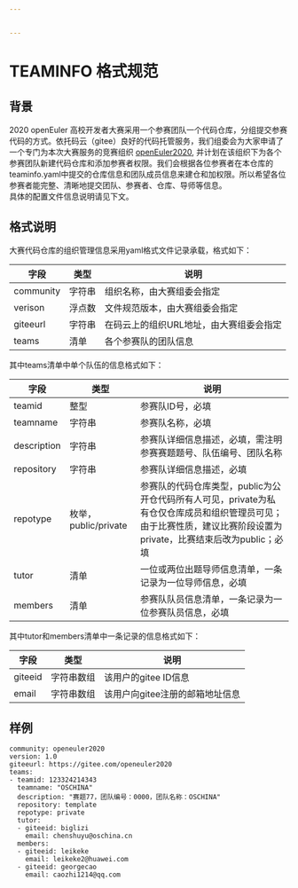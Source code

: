 ```yaml
---


---
```


<h1 id="teaminfo-格式规范">TEAMINFO 格式规范</h1>
<h2 id="背景">背景</h2>
<p>2020 openEuler 高校开发者大赛采用一个参赛团队一个代码仓库，分组提交参赛代码的方式。依托码云（gitee）良好的代码托管服务，我们组委会为大家申请了一个专门为本次大赛服务的竞赛组织 <a href="https://gitee.com/openeuler2020">openEuler2020</a>, 并计划在该组织下为各个参赛团队新建代码仓库和添加参赛者权限。我们会根据各位参赛者在本仓库的teaminfo.yaml中提交的仓库信息和团队成员信息来建仓和加权限。所以希望各位参赛者能完整、清晰地提交团队、参赛者、仓库、导师等信息。<br>
具体的配置文件信息说明请见下文。</p>
<h2 id="格式说明">格式说明</h2>
<p>大赛代码仓库的组织管理信息采用yaml格式文件记录承载，格式如下：</p>

<table>
<thead>
<tr>
<th>字段</th>
<th>类型</th>
<th>说明</th>
</tr>
</thead>
<tbody>
<tr>
<td>community</td>
<td>字符串</td>
<td>组织名称，由大赛组委会指定</td>
</tr>
<tr>
<td>verison</td>
<td>浮点数</td>
<td>文件规范版本，由大赛组委会指定</td>
</tr>
<tr>
<td>giteeurl</td>
<td>字符串</td>
<td>在码云上的组织URL地址，由大赛组委会指定</td>
</tr>
<tr>
<td>teams</td>
<td>清单</td>
<td>各个参赛队的团队信息</td>
</tr>
</tbody>
</table><p>其中teams清单中单个队伍的信息格式如下：</p>

<table>
<thead>
<tr>
<th>字段</th>
<th>类型</th>
<th>说明</th>
</tr>
</thead>
<tbody>
<tr>
<td>teamid</td>
<td>整型</td>
<td>参赛队ID号，必填</td>
</tr>
<tr>
<td>teamname</td>
<td>字符串</td>
<td>参赛队名称，必填</td>
</tr>
<tr>
<td>description</td>
<td>字符串</td>
<td>参赛队详细信息描述，必填，需注明参赛赛题题号、队伍编号、团队名称</td>
</tr>
<tr>
<td>repository</td>
<td>字符串</td>
<td>参赛队详细信息描述，必填</td>
</tr>
<tr>
<td>repotype</td>
<td>枚举，public/private</td>
<td>参赛队的代码仓库类型，public为公开仓代码所有人可见，private为私有仓仅仓库成员和组织管理员可见；由于比赛性质，建议比赛阶段设置为private，比赛结束后改为public；必填</td>
</tr>
<tr>
<td>tutor</td>
<td>清单</td>
<td>一位或两位出题导师信息清单，一条记录为一位导师信息，必填</td>
</tr>
<tr>
<td>members</td>
<td>清单</td>
<td>参赛队队员信息清单，一条记录为一位参赛队员信息，必填</td>
</tr>
</tbody>
</table><p>其中tutor和members清单中一条记录的信息格式如下：</p>

<table>
<thead>
<tr>
<th>字段</th>
<th>类型</th>
<th>说明</th>
</tr>
</thead>
<tbody>
<tr>
<td>giteeid</td>
<td>字符串数组</td>
<td>该用户的gitee ID信息</td>
</tr>
<tr>
<td>email</td>
<td>字符串数组</td>
<td>该用户向gitee注册的邮箱地址信息</td>
</tr>
</tbody>
</table><h2 id="样例">样例</h2>
<pre><code>community: openeuler2020
version: 1.0
giteeurl: https://gitee.com/openeuler2020
teams:
- teamid: 123324214343
  teamname: "OSCHINA"
  description: "赛题77，团队编号：0000，团队名称：OSCHINA"
  repository: template
  repotype: private
  tutor: 
  - giteeid: biglizi
    email: chenshuyu@oschina.cn
  members:
  - giteeid: leikeke
    email: leikeke2@huawei.com
  - giteeid: georgecao
    email: caozhi1214@qq.com
</code></pre>

